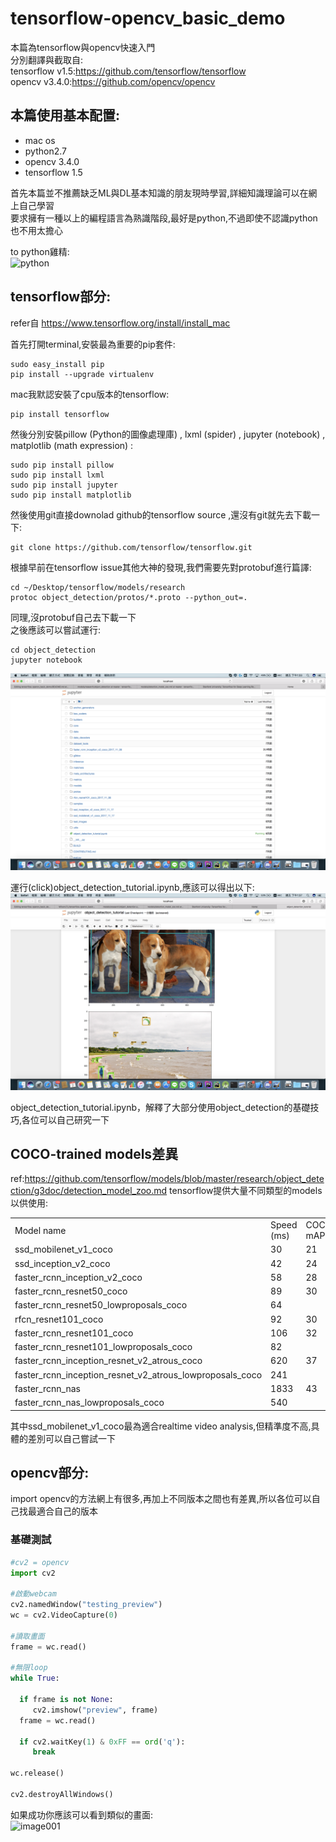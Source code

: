 # tensorflow-opencv_basic_demo

本篇為tensorflow與opencv快速入門 <br />
分別翻譯與截取自:<br />
tensorflow v1.5:https://github.com/tensorflow/tensorflow<br />
opencv v3.4.0:https://github.com/opencv/opencv<br />

## 本篇使用基本配置:
<ul>
  <li>mac os</li>
  <li>python2.7</li>
  <li>opencv 3.4.0</li>
  <li>tensorflow 1.5</li>
</ul>

首先本篇並不推薦缺乏ML與DL基本知識的朋友現時學習,詳細知識理論可以在網上自己學習<br />
要求擁有一種以上的編程語言為熟識階段,最好是python,不過即使不認識python也不用太擔心<br />

to python雞精:<br >
![python](http://coffeeghost.net/pybat/python_cheatsheet.png)

## tensorflow部分:<br />
refer自 https://www.tensorflow.org/install/install_mac<br />

首先打開terminal,安裝最為重要的pip套件:
```
sudo easy_install pip
pip install --upgrade virtualenv 
```

mac我默認安裝了cpu版本的tensorflow:
```
pip install tensorflow
```

然後分別安裝pillow (Python的圖像處理庫) , lxml (spider) , jupyter (notebook) , matplotlib (math expression) :
``` 
sudo pip install pillow
sudo pip install lxml
sudo pip install jupyter
sudo pip install matplotlib
```

然後使用git直接downolad github的tensorflow source ,還沒有git就先去下載一下:<br />
```
git clone https://github.com/tensorflow/tensorflow.git
```

根據早前在tensorflow issue其他大神的發現,我們需要先對protobuf進行篇譯: <br >
```
cd ~/Desktop/tensorflow/models/research
protoc object_detection/protos/*.proto --python_out=.
```
同理,沒protobuf自己去下載一下<br />
之後應該可以嘗試運行:
```
cd object_detection
jupyter notebook
```
![image002](https://github.com/WilsonLTL/tensorflow-opencv_basic_demo/blob/master/002.png)

運行(click)object_detection_tutorial.ipynb,應該可以得出以下:
![image003](https://github.com/WilsonLTL/tensorflow-opencv_basic_demo/blob/master/003.png)

object_detection_tutorial.ipynb，解釋了大部分使用object_detection的基礎技巧,各位可以自己研究一下<br >

## COCO-trained models差異
ref:https://github.com/tensorflow/models/blob/master/research/object_detection/g3doc/detection_model_zoo.md
tensorflow提供大量不同類型的models以供使用:
<table>
  <tr><td>Model name</td><td>Speed (ms)</td><td>COCO mAP[^1]</td></tr>
  <tr><td>ssd_mobilenet_v1_coco</td><td>30</td><td>21</td></tr>
  <tr><td>ssd_inception_v2_coco</td><td>42</td><td>24</td></tr>
  <tr><td>faster_rcnn_inception_v2_coco</td><td>58</td><td>28</td></tr>
  <tr><td>faster_rcnn_resnet50_coco</td><td>89</td><td>30</td></tr>
  <tr><td>faster_rcnn_resnet50_lowproposals_coco</td><td>64</td><td></td></tr>
  <tr><td>rfcn_resnet101_coco</td><td>92</td><td>30</td></tr>
  <tr><td>faster_rcnn_resnet101_coco</td><td>106</td><td>32</td></tr>
  <tr><td>faster_rcnn_resnet101_lowproposals_coco</td><td>82</td><td></td></tr>
  <tr><td>faster_rcnn_inception_resnet_v2_atrous_coco</td><td>620</td><td>37</td></tr>
  <tr><td>faster_rcnn_inception_resnet_v2_atrous_lowproposals_coco</td><td>241</td><td></td></tr>
  <tr><td>faster_rcnn_nas</td><td>1833</td><td>43</td></tr>
  <tr><td>faster_rcnn_nas_lowproposals_coco</td><td>540</td><td></td></tr>
</table>
其中ssd_mobilenet_v1_coco最為適合realtime video analysis,但精準度不高,具體的差別可以自己嘗試一下<br >

## opencv部分:<br />
import opencv的方法網上有很多,再加上不同版本之間也有差異,所以各位可以自己找最適合自己的版本<br >
### 基礎測試

```python
#cv2 = opencv
import cv2

#啟動webcam
cv2.namedWindow("testing_preview")
wc = cv2.VideoCapture(0)

#讀取畫面
frame = wc.read()

#無限loop
while True:

  if frame is not None:
     cv2.imshow("preview", frame)
  frame = wc.read()

  if cv2.waitKey(1) & 0xFF == ord('q'):
     break

wc.release()

cv2.destroyAllWindows()

```

如果成功你應該可以看到類似的畫面:<br >
![image001](https://github.com/WilsonLTL/tensorflow-opencv_basic_demo/blob/master/001.png)

